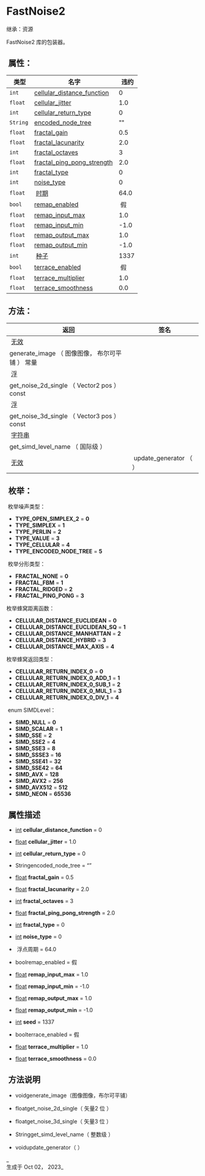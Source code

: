 
# FastNoise2

继承：资源

  
FastNoise2 库的包装器。

##  属性：

|  类型 |  名字 |  违约 |
| --- | --- | --- |
| `int` | [cellular\_distance\_function](https://voxel-tools.readthedocs.io/en/latest/api/FastNoise2/#i_cellular_distance_function) | 0 |
| `float` | [cellular\_jitter](https://voxel-tools.readthedocs.io/en/latest/api/FastNoise2/#i_cellular_jitter) | 1.0 |
| `int` | [cellular\_return\_type](https://voxel-tools.readthedocs.io/en/latest/api/FastNoise2/#i_cellular_return_type) | 0 |
| `String` | [encoded\_node\_tree](https://voxel-tools.readthedocs.io/en/latest/api/FastNoise2/#i_encoded_node_tree) | "" |
| `float` | [fractal\_gain](https://voxel-tools.readthedocs.io/en/latest/api/FastNoise2/#i_fractal_gain) | 0.5 |
| `float` | [fractal\_lacunarity](https://voxel-tools.readthedocs.io/en/latest/api/FastNoise2/#i_fractal_lacunarity) | 2.0 |
| `int` | [fractal\_octaves](https://voxel-tools.readthedocs.io/en/latest/api/FastNoise2/#i_fractal_octaves) | 3 |
| `float` | [fractal\_ping\_pong\_strength](https://voxel-tools.readthedocs.io/en/latest/api/FastNoise2/#i_fractal_ping_pong_strength) | 2.0 |
| `int` | [fractal\_type](https://voxel-tools.readthedocs.io/en/latest/api/FastNoise2/#i_fractal_type) | 0 |
| `int` | [noise\_type](https://voxel-tools.readthedocs.io/en/latest/api/FastNoise2/#i_noise_type) | 0 |
| `float` |  [时期](https://voxel-tools.readthedocs.io/en/latest/api/FastNoise2/#i_period) | 64.0 |
| `bool` | [remap\_enabled](https://voxel-tools.readthedocs.io/en/latest/api/FastNoise2/#i_remap_enabled) |  假 |
| `float` | [remap\_input\_max](https://voxel-tools.readthedocs.io/en/latest/api/FastNoise2/#i_remap_input_max) | 1.0 |
| `float` | [remap\_input\_min](https://voxel-tools.readthedocs.io/en/latest/api/FastNoise2/#i_remap_input_min) | \-1.0 |
| `float` | [remap\_output\_max](https://voxel-tools.readthedocs.io/en/latest/api/FastNoise2/#i_remap_output_max) | 1.0 |
| `float` | [remap\_output\_min](https://voxel-tools.readthedocs.io/en/latest/api/FastNoise2/#i_remap_output_min) | \-1.0 |
| `int` |  [种子](https://voxel-tools.readthedocs.io/en/latest/api/FastNoise2/#i_seed) | 1337 |
| `bool` | [terrace\_enabled](https://voxel-tools.readthedocs.io/en/latest/api/FastNoise2/#i_terrace_enabled) |  假 |
| `float` | [terrace\_multiplier](https://voxel-tools.readthedocs.io/en/latest/api/FastNoise2/#i_terrace_multiplier) | 1.0 |
| `float` | [terrace\_smoothness](https://voxel-tools.readthedocs.io/en/latest/api/FastNoise2/#i_terrace_smoothness) | 0.0 |

##  方法：

|  返回 |  签名 |
| --- | --- |
|  [无效](https://voxel-tools.readthedocs.io/en/latest/api/FastNoise2/#) |   
generate\_image （ 图像图像， 布尔可平铺 ） 常量 |
|  [浮](https://docs.godotengine.org/en/stable/classes/class_float.html) |   
get\_noise\_2d\_single （ Vector2 pos ） const |
|  [浮](https://docs.godotengine.org/en/stable/classes/class_float.html) |   
get\_noise\_3d\_single （ Vector3 pos ） const |
|  [字符串](https://docs.godotengine.org/en/stable/classes/class_string.html) |   
get\_simd\_level\_name （ 国际级 ） |
|  [无效](https://voxel-tools.readthedocs.io/en/latest/api/FastNoise2/#) |  update\_generator （ ） |

##  枚举：

 枚举噪声类型：

-   **TYPE\_OPEN\_SIMPLEX\_2** = **0**
-   **TYPE\_SIMPLEX** = **1**
-   **TYPE\_PERLIN** = **2**
-   **TYPE\_VALUE** = **3**
-   **TYPE\_CELLULAR** = **4**
-   **TYPE\_ENCODED\_NODE\_TREE** = **5**

 枚举分形类型：

-   **FRACTAL\_NONE** = **0**
-   **FRACTAL\_FBM** = **1**
-   **FRACTAL\_RIDGED** = **2**
-   **FRACTAL\_PING\_PONG** = **3**

  
枚举蜂窝距离函数：

-   **CELLULAR\_DISTANCE\_EUCLIDEAN** = **0**
-   **CELLULAR\_DISTANCE\_EUCLIDEAN\_SQ** = **1**
-   **CELLULAR\_DISTANCE\_MANHATTAN** = **2**
-   **CELLULAR\_DISTANCE\_HYBRID** = **3**
-   **CELLULAR\_DISTANCE\_MAX\_AXIS** = **4**

  
枚举蜂窝返回类型：

-   **CELLULAR\_RETURN\_INDEX\_0** = **0**
-   **CELLULAR\_RETURN\_INDEX\_0\_ADD\_1** = **1**
-   **CELLULAR\_RETURN\_INDEX\_0\_SUB\_1** = **2**
-   **CELLULAR\_RETURN\_INDEX\_0\_MUL\_1** = **3**
-   **CELLULAR\_RETURN\_INDEX\_0\_DIV\_1** = **4**

 enum SIMDLevel：

-   **SIMD\_NULL** = **0**
-   **SIMD\_SCALAR** = **1**
-   **SIMD\_SSE** = **2**
-   **SIMD\_SSE2** = **4**
-   **SIMD\_SSE3** = **8**
-   **SIMD\_SSSE3** = **16**
-   **SIMD\_SSE41** = **32**
-   **SIMD\_SSE42** = **64**
-   **SIMD\_AVX** = **128**
-   **SIMD\_AVX2** = **256**
-   **SIMD\_AVX512** = **512**
-   **SIMD\_NEON** = **65536**

##  属性描述

-   [int](https://docs.godotengine.org/en/stable/classes/class_int.html) **cellular\_distance\_function** = 0
    
-   [float](https://docs.godotengine.org/en/stable/classes/class_float.html) **cellular\_jitter** = 1.0
    
-   [int](https://docs.godotengine.org/en/stable/classes/class_int.html) **cellular\_return\_type** = 0
    
-     
    Stringencoded\_node\_tree = “”
    
-   [float](https://docs.godotengine.org/en/stable/classes/class_float.html) **fractal\_gain** = 0.5
    
-   [float](https://docs.godotengine.org/en/stable/classes/class_float.html) **fractal\_lacunarity** = 2.0
    
-   [int](https://docs.godotengine.org/en/stable/classes/class_int.html) **fractal\_octaves** = 3
    
-   [float](https://docs.godotengine.org/en/stable/classes/class_float.html) **fractal\_ping\_pong\_strength** = 2.0
    
-   [int](https://docs.godotengine.org/en/stable/classes/class_int.html) **fractal\_type** = 0
    
-   [int](https://docs.godotengine.org/en/stable/classes/class_int.html) **noise\_type** = 0
    
-    浮点周期 = 64.0
    
-     
    boolremap\_enabled = 假
    
-   [float](https://docs.godotengine.org/en/stable/classes/class_float.html) **remap\_input\_max** = 1.0
    
-   [float](https://docs.godotengine.org/en/stable/classes/class_float.html) **remap\_input\_min** = -1.0
    
-   [float](https://docs.godotengine.org/en/stable/classes/class_float.html) **remap\_output\_max** = 1.0
    
-   [float](https://docs.godotengine.org/en/stable/classes/class_float.html) **remap\_output\_min** = -1.0
    
-   [int](https://docs.godotengine.org/en/stable/classes/class_int.html) **seed** = 1337
    
-     
    boolterrace\_enabled = 假
    
-   [float](https://docs.godotengine.org/en/stable/classes/class_float.html) **terrace\_multiplier** = 1.0
    
-   [float](https://docs.godotengine.org/en/stable/classes/class_float.html) **terrace\_smoothness** = 0.0
    

##  方法说明

-     
    voidgenerate\_image（图像图像，布尔可平铺）
    
-     
    floatget\_noise\_2d\_single（ 矢量2 位 ）
    
-     
    floatget\_noise\_3d\_single（ 矢量3 位 ）
    
-     
    Stringget\_simd\_level\_name（ 整数级 ）
    
-     
    voidupdate\_generator（ ）
    

_  
生成于 Oct 02， 2023_
